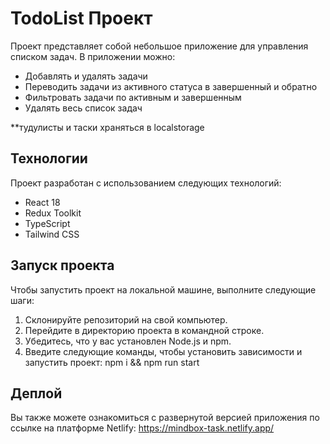 # TodoList Проект

Проект представляет собой небольшое приложение для управления списком задач. В приложении можно:

- Добавлять и удалять задачи
- Переводить задачи из активного статуса в завершенный и обратно
- Фильтровать задачи по активным и завершенным
- Удалять весь список задач


**тудулисты и таски храняться в localstorage

## Технологии

Проект разработан с использованием следующих технологий:

- React 18
- Redux Toolkit
- TypeScript
- Tailwind CSS

## Запуск проекта

Чтобы запустить проект на локальной машине, выполните следующие шаги:

1. Склонируйте репозиторий на свой компьютер.
2. Перейдите в директорию проекта в командной строке.
3. Убедитесь, что у вас установлен Node.js и npm.
4. Введите следующие команды, чтобы установить зависимости и запустить проект: npm i && npm run start

## Деплой

Вы также можете ознакомиться с развернутой версией приложения по ссылке на платформе Netlify:
https://mindbox-task.netlify.app/

